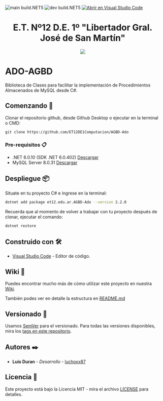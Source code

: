 ![main build.NET5](https://github.com/ET12DE1Computacion/AGBD-Ado/workflows/main-build.NET5/badge.svg?branch=main) ![dev build.NET5](https://github.com/ET12DE1Computacion/AGBD-Ado/workflows/dev-build.NET5/badge.svg?branch=dev) [![Abrir en Visual Studio Code](https://open.vscode.dev/badges/open-in-vscode.svg)](https://open.vscode.dev/ET12DE1Computacion/AGBD-Ado)

<h1 align="center">E.T. Nº12 D.E. 1º "Libertador Gral. José de San Martín"</h1>
<p align="center">
  <img src="https://et12.edu.ar/imgs/computacion/vamoaprogramabanner.png">
</p>

# ADO-AGBD

Biblioteca de Clases para facilitar la implementación de Procedimientos Almacenados de MySQL desde C#.

## Comenzando 🚀

Clonar el repositorio github, desde Github Desktop o ejecutar en la terminal o CMD:

```
git clone https://github.com/ET12DE1Computacion/AGBD-Ado
```

### Pre-requisitos 📋

- .NET 6.0.10 (SDK .NET 6.0.402) [Descargar](https://dotnet.microsoft.com/download/dotnet/6.0)
- MySQL Server 8.0.31 [Descargar](https://dev.mysql.com/downloads/mysql/)

## Despliegue 📦

Situate en tu proyecto C# e ingrese en la terminal:

```bash
dotnet add package et12.edu.ar.AGBD-Ado --version 2.2.0
```

Recuerda que al momento de volver a trabajar con tu proyecto después de clonar, ejecutar el comando:

```bash
dotnet restore
```

## Construido con 🛠️

* [Visual Studio Code](https://code.visualstudio.com/#alt-downloads) - Editor de código.

## Wiki 📖

Puedes encontrar mucho más de cómo utilizar este proyecto en nuestra [Wiki](https://github.com/ET12DE1Computacion/AGBD-Ado/wiki).

También podes ver en detalle la estructura en [README.md](AGBD\README.md) 

## Versionado 📌

Usamos [SemVer](http://semver.org/) para el versionado. Para todas las versiones disponibles, mira los [tags en este repositorio](https://github.com/ET12DE1Computacion/AGBD-Ado/tags).

## Autores ✒️

* **Luis Duran** - *Desarrollo* - [luchoxx87](https://github.com/luchoxx87)

## Licencia 📄

Este proyecto está bajo la Licencia MIT - mira el archivo [LICENSE](LICENSE) para detalles.
